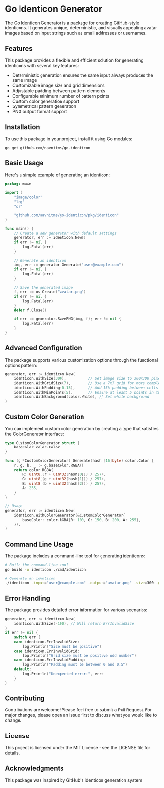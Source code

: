 # Go Identicon Generator

The Go Identicon Generator is a package for creating GitHub-style identicons. It generates unique, deterministic, and visually appealing avatar images based on input strings such as email addresses or usernames.

## Features

This package provides a flexible and efficient solution for generating identicons with several key features:

- Deterministic generation ensures the same input always produces the same image
- Customizable image size and grid dimensions
- Adjustable padding between pattern elements
- Configurable minimum number of pattern points
- Custom color generation support
- Symmetrical pattern generation
- PNG output format support

## Installation

To use this package in your project, install it using Go modules:

```bash
go get github.com/navnitms/go-identicon
```

## Basic Usage

Here's a simple example of generating an identicon:

```go
package main

import (
    "image/color"
    "log"
    "os"

    "github.com/navnitms/go-identicon/pkg/identicon"
)

func main() {
    // Create a new generator with default settings
    generator, err := identicon.New()
    if err != nil {
        log.Fatal(err)
    }

    // Generate an identicon
    img, err := generator.Generate("user@example.com")
    if err != nil {
        log.Fatal(err)
    }

    // Save the generated image
    f, err := os.Create("avatar.png")
    if err != nil {
        log.Fatal(err)
    }
    defer f.Close()

    if err := generator.SavePNG(img, f); err != nil {
        log.Fatal(err)
    }
}
```

## Advanced Configuration

The package supports various customization options through the functional options pattern:

```go
generator, err := identicon.New(
    identicon.WithSize(300),          // Set image size to 300x300 pixels
    identicon.WithGridSize(7),        // Use a 7x7 grid for more complex patterns
    identicon.WithPadding(0.15),      // Add 15% padding between cells
    identicon.WithMinPoints(5),       // Ensure at least 5 points in the pattern
    identicon.WithBackground(color.White), // Set white background
)
```

## Custom Color Generation

You can implement custom color generation by creating a type that satisfies the ColorGenerator interface:

```go
type CustomColorGenerator struct {
    baseColor color.Color
}

func (g *CustomColorGenerator) Generate(hash [16]byte) color.Color {
    r, g, b, _ := g.baseColor.RGBA()
    return color.RGBA{
        R: uint8((r + uint32(hash[0])) / 257),
        G: uint8((g + uint32(hash[1])) / 257),
        B: uint8((b + uint32(hash[2])) / 257),
        A: 255,
    }
}

// Usage
generator, err := identicon.New(
    identicon.WithColorGenerator(&CustomColorGenerator{
        baseColor: color.RGBA{R: 100, G: 150, B: 200, A: 255},
    }),
)
```

## Command Line Usage

The package includes a command-line tool for generating identicons:

```bash
# Build the command-line tool
go build -o identicon ./cmd/identicon

# Generate an identicon
./identicon -input="user@example.com" -output="avatar.png" -size=300 -grid=7 -padding=0.15
```

## Error Handling

The package provides detailed error information for various scenarios:

```go
generator, err := identicon.New(
    identicon.WithSize(-100), // Will return ErrInvalidSize
)
if err != nil {
    switch err {
    case identicon.ErrInvalidSize:
        log.Println("Size must be positive")
    case identicon.ErrInvalidGrid:
        log.Println("Grid size must be positive odd number")
    case identicon.ErrInvalidPadding:
        log.Println("Padding must be between 0 and 0.5")
    default:
        log.Println("Unexpected error:", err)
    }
}
```

## Contributing

Contributions are welcome! Please feel free to submit a Pull Request. For major changes, please open an issue first to discuss what you would like to change.

## License

This project is licensed under the MIT License - see the LICENSE file for details.

## Acknowledgments

This package was inspired by GitHub's identicon generation system